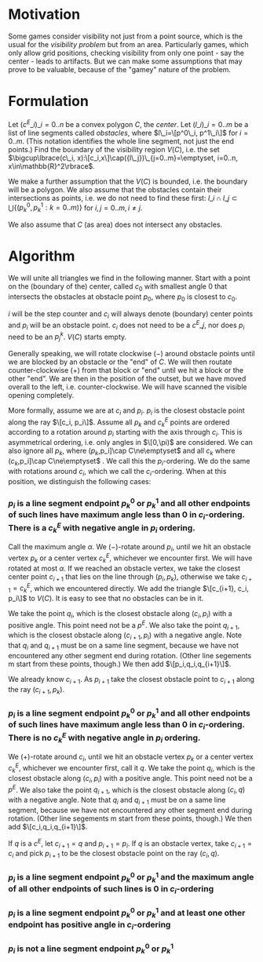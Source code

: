 # Motivation

Some games consider visibility not just from a point source, which is the usual for the _visibility problem_ but from an area. Particularly games, which only allow grid positions, checking visibility from only one point - say the center - leads to artifacts.  But we can make some assumptions that may prove to be valuable, because of the "gamey" nature of the problem.

# Formulation

Let $({c^E\_i})\_{i=0..n}$ be a convex polygon $C$, the _center_. Let $({l\_i})\_{i=0..m}$ be a list of line segments called _obstacles_, where $l\_i=\[p^0\_i, p^1\_i\]$ for $i=0..m$. (This notation identifies the whole line segment, not just the end points.) Find the boundary of the visibility region $V(C)$, i.e. the set $\bigcup\lbrace(c\_i, x):\[c_i,x\]\cap({l\_j})\_{j=0..m}=\emptyset, i=0..n, x\in\mathbb{R}^2\rbrace$.

We make a further assumption that the $V(C)$ is bounded, i.e. the boundary will be a polygon. We also assume that the obstacles contain their intersections as points, i.e. we do not need to find these first: $l\_i\cap l\_j\subset\bigcup\lbrace(p^0_k,p^1_k : k=0..m)\rbrace$ for $i,j=0..m, i\neq j$.

We also assume that $C$ (as area) does not intersect any obstacles.

# Algorithm

We will unite all triangles we find in the following manner. Start with a point on the (boundary of the) center, called $c_0$ with smallest angle $0$ that intersects the obstacles at obstacle point $p_0$, where $p_0$ is closest to $c_0$.

$i$ will be the step counter and $c_i$ will always denote (boundary) center points and $p_i$ will be an obstacle point. $c_i$ does not need to be a $c^E\_j$, nor does $p_i$ need to be an $p^k_j$. $V(C)$ starts empty.

Generally speaking, we will rotate clockwise ($-$) around obstacle points until we are blocked by an obstacle or the "end" of $C$. We will then routate counter-clockwise ($+$) from that block or "end" until we hit a block or the other "end". We are then in the position of the outset, but we have moved overall to the left, i.e. counter-clockwise. We will have scanned the visible opening completely.

More formally, assume we are at $c_i$ and $p_i$. $p_i$ is the closest obstacle point along the ray $\[c_i, p_i\]$. Assume all $p_k$ and $c^E_k$ points are ordered according to a rotation around $p_i$ starting with the axis through $c_i$. This is asymmetrical ordering, i.e. only angles in $\[0,\pi)$ are considered. We can also ignore all $p_k$, where $(p_k,$p_i\]\cap C\ne\emptyset$ and all $c_k$ where $(c_k,$p_i\]\cap C\ne\emptyset$ . We call this the $p_i$-ordering. We do the same with rotations around $c_i$, which we call the $c_i$-ordering. When at this position, we distinguish the following cases:

### $p_i$ is a line segment endpoint $p^0_k$ or $p^1_k$ and all other endpoints of such lines have maximum angle less than 0 in $c_i$-ordering. There is a $c^E_k$ with negative angle in $p_i$ ordering.

Call the maximum angle $\alpha$. We ($-$)-rotate around $p_i$, until we hit an obstacle vertex $p_k$ or a center vertex $c^E_k$, whichever we encounter first. We will have rotated at most $\alpha$. If we reached an obstacle vertex, we take the closest center point $c_{i+1}$ that lies on the line through $(p_i,p_k)$, otherwise we take $c_{i+1}=c^E_k$, which we encountered directly. We add the triangle $\[c_{i+1}, c_i, p_i\]$ to $V(C)$. It is easy to see that no obstacles can be in it.

We take the point $q_i$, which is the closest obstacle along $(c_i,p_i)$ with a positive angle. This point need not be a $p^E$. We also take the point $q_{i+1}$, which is the closest obstacle along $(c_{i+1},p_i)$ with a negative angle. Note that $q_i$ and $q_{i+1}$ must be on a same line segment, because we have not encountered any other segment end during rotation. (Other line segements m start from these points, though.) We then add $\[p_i,q_i,q_{i+1}\]$.

We already know $c_{i+1}$. As $p_{i+1}$ take the closest obstacle point to $c_{i+1}$ along the ray $(c_{i+1}, p_k)$.

### $p_i$ is a line segment endpoint $p^0_k$ or $p^1_k$ and all other endpoints of such lines have maximum angle less than 0 in $c_i$-ordering. There is no $c^E_k$ with negative angle in $p_i$ ordering.

We ($+$)-rotate around $c_i$, until we hit an obstacle vertex $p_k$ or a center vertex $c^E_k$, whichever we encounter first, call it $q$. We take the point $q_i$, which is the closest obstacle along $(c_i,p_i)$ with a positive angle. This point need not be a $p^E$. We also take the point $q_{i+1}$, which is the closest obstacle along $(c_i,q)$ with a negative angle. Note that $q_i$ and $q_{i+1}$ must be on a same line segment, because we have not encountered any other segment end during rotation. (Other line segements m start from these points, though.) We then add $\[c_i,q_i,q_{i+1}\]$.

If $q$ is a $c^E$, let $c_{i+1}=q$ and $p_{i+1}=p_i$. If $q$ is an obstacle vertex, take $c_{i+1}=c_i$ and pick $p_{i+1}$ to be the closest obstacle point on the ray $(c_i,q)$.

### $p_i$ is a line segment endpoint $p^0_k$ or $p^1_k$ and the maximum angle of all other endpoints of such lines is 0 in $c_i$-ordering

### $p_i$ is a line segment endpoint $p^0_k$ or $p^1_k$ and at least one other endpoint has positive angle in $c_i$-ordering

### $p_i$ is not a line segment endpoint $p^0_k$ or $p^1_k$

